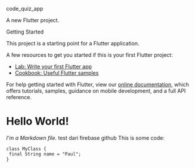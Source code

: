 code_quiz_app

A new Flutter project.

Getting Started

This project is a starting point for a Flutter application.

A few resources to get you started if this is your first Flutter project:

- [Lab: Write your first Flutter app](https://flutter.dev/docs/get-started/codelab)
- [Cookbook: Useful Flutter samples](https://flutter.dev/docs/cookbook)

For help getting started with Flutter, view our
[online documentation](https://flutter.dev/docs), which offers tutorials,
samples, guidance on mobile development, and a full API reference.

# Hello World!

*I'm a Markdown file.*
test dari firebase github
This is some code:

```
class MyClass {
 final String name = "Paul";
}
```

